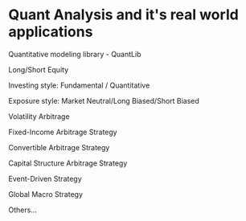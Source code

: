 # Quant Analysis and it's real world applications

Quantitative modeling library - QuantLib

Long/Short Equity

Investing style: Fundamental / Quantitative

Exposure style: Market Neutral/Long Biased/Short Biased

Volatility Arbitrage

Fixed-Income Arbitrage Strategy

Convertible Arbitrage Strategy

Capital Structure Arbitrage Strategy

Event-Driven Strategy

Global Macro Strategy

Others...

